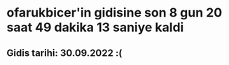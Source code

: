 # ofarukbicer'in gidisine son 8 gun 20 saat 49 dakika 13 saniye kaldi

## Gidis tarihi: 30.09.2022 :(